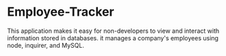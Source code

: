 # Employee-Tracker
This application makes it easy for non-developers to view and interact with information stored in databases. it  manages a company's employees using node, inquirer, and MySQL.
